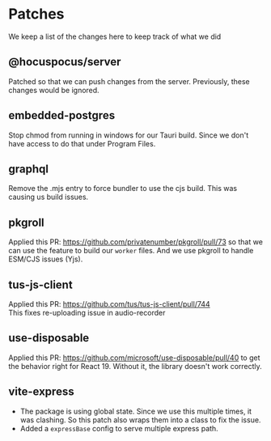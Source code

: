 # Patches

We keep a list of the changes here to keep track of what we did

## @hocuspocus/server

Patched so that we can push changes from the server. Previously, these changes would be ignored.

## embedded-postgres

Stop chmod from running in windows for our Tauri build. Since we don't have access to do that under Program Files.

## graphql

Remove the .mjs entry to force bundler to use the cjs build. This was causing us build issues.

## pkgroll

Applied this PR: https://github.com/privatenumber/pkgroll/pull/73 so that we can use the feature to build our `worker` files. And we use pkgroll to handle ESM/CJS issues (Yjs).

## tus-js-client

Applied this PR: https://github.com/tus/tus-js-client/pull/744  
This fixes re-uploading issue in audio-recorder

## use-disposable

Applied this PR: https://github.com/microsoft/use-disposable/pull/40 to get the behavior right for React 19. Without it, the library doesn't work correctly.

## vite-express

- The package is using global state. Since we use this multiple times, it was clashing. So this patch also wraps them into a class to fix the issue.
- Added a `expressBase` config to serve multiple express path.